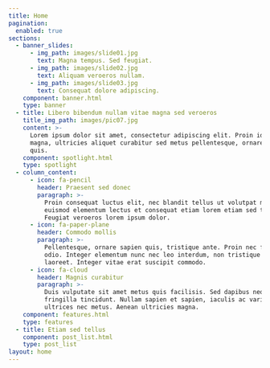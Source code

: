 ```yaml
---
title: Home
pagination:
  enabled: true
sections:
  - banner_slides:
      - img_path: images/slide01.jpg
        text: Magna tempus. Sed feugiat.
      - img_path: images/slide02.jpg
        text: Aliquam veroeros nullam.
      - img_path: images/slide03.jpg
        text: Consequat dolore adipiscing.
    component: banner.html
    type: banner
  - title: Libero bibendum nullam vitae magna sed veroeros
    title_img_path: images/pic07.jpg
    content: >-
      Lorem ipsum dolor sit amet, consectetur adipiscing elit. Proin id interdum
      magna, ultricies aliquet curabitur sed metus pellentesque, ornare sapien
      quis.
    component: spotlight.html
    type: spotlight
  - column_content:
      - icon: fa-pencil
        header: Praesent sed donec
        paragraph: >-
          Proin consequat luctus elit, nec blandit tellus ut volutpat magna. mi
          euismod elementum lectus et consequat etiam lorem etiam sed tempus.
          Feugiat veroeros lorem ipsum dolor.
      - icon: fa-paper-plane
        header: Commodo mollis
        paragraph: >-
          Pellentesque, ornare sapien quis, tristique ante. Proin nec facilisis
          odio. Integer elementum nunc nec leo interdum, non tristique eros
          laoreet. Integer vitae erat suscipit commodo.
      - icon: fa-cloud
        header: Magnis curabitur
        paragraph: >-
          Duis vulputate sit amet metus quis facilisis. Sed dapibus neque erat
          fringilla tincidunt. Nullam sapien et sapien, iaculis ac varius
          ultrices nec metus. Aenean ultricies magna.
    component: features.html
    type: features
  - title: Etiam sed tellus
    component: post_list.html
    type: post_list
layout: home
---
```

